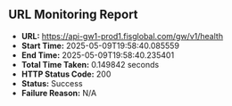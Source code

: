 ## URL Monitoring Report

- **URL:** https://api-gw1-prod1.fisglobal.com/gw/v1/health
- **Start Time:** 2025-05-09T19:58:40.085559
- **End Time:** 2025-05-09T19:58:40.235401
- **Total Time Taken:** 0.149842 seconds
- **HTTP Status Code:** 200
- **Status:** Success
- **Failure Reason:** N/A
